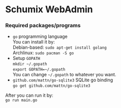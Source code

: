 # Schumix WebAdmin

### Required packages/programs
* `go` programming language<br>
	You can install it by: <br>
	Debian-based: `sudo apt-get install golang`<br>
	Archlinux: `sudo pacman -S go`<br>
* Setup `GOPATH`<br>
	`mkdir ~/.gopath`<br>
	`export GOPATH=~/.gopath`<br>
	You can change `~/.gopath` to whatever you want.<br>
* `github.com/mattn/go-sqlite3` SQLite go binding<br>
	`go get github.com/mattn/go-sqlite3`

After you can run it by:<br>
`go run main.go`